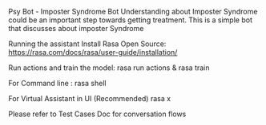 Psy Bot - Imposter Syndrome  Bot
Understanding about Imposter Syndrome could be an important step towards getting treatment. This is a simple bot that discusses about imposter Syndrome 


Running the assistant
Install Rasa Open Source: https://rasa.com/docs/rasa/user-guide/installation/

Run actions and train the model:
rasa run actions & rasa train

For Command line :
rasa shell

For Virtual Assistant in UI (Recommended)
rasa x

Please refer to Test Cases Doc for conversation flows